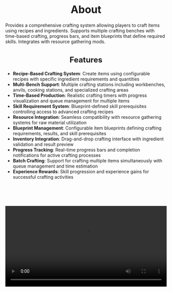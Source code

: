 <h1 style="text-align:center; font-size:2rem; font-weight:bold;">About</h1>

Provides a comprehensive crafting system allowing players to craft items using recipes and ingredients. Supports multiple crafting benches with time-based crafting, progress bars, and item blueprints that define required skills. Integrates with resource gathering mods.

<h2 style="text-align:center; font-size:1.5rem; font-weight:bold;">Features</h2>

- **Recipe-Based Crafting System**: Create items using configurable recipes with specific ingredient requirements and quantities
- **Multi-Bench Support**: Multiple crafting stations including workbenches, anvils, cooking stations, and specialized crafting areas
- **Time-Based Production**: Realistic crafting timers with progress visualization and queue management for multiple items
- **Skill Requirement System**: Blueprint-defined skill prerequisites controlling access to advanced crafting recipes
- **Resource Integration**: Seamless compatibility with resource gathering systems for raw material utilization
- **Blueprint Management**: Configurable item blueprints defining crafting requirements, results, and skill prerequisites
- **Inventory Integration**: Drag-and-drop crafting interface with ingredient validation and result preview
- **Progress Tracking**: Real-time progress bars and completion notifications for active crafting processes
- **Batch Crafting**: Support for crafting multiple items simultaneously with queue management and time estimation
- **Experience Rewards**: Skill progression and experience gains for successful crafting activities

<br><br>

<p align="center">
  <video width="1200" style="max-width:100%; margin-bottom: 40px; margin-top: 20px;" controls>
    <source src="https://bleonheart.github.io/assets/docs/crafting.mp4" type="video/mp4">
    Your browser does not support the video tag.
  </video>
</p>

<br><br>
